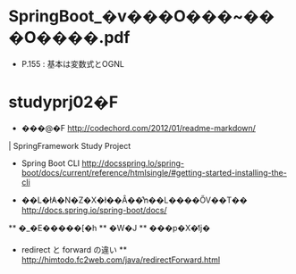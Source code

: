# SpringBoot_�v���O���~���O����.pdf
* P.155 : 基本は変数式とOGNL

# studyprj02�F
* ���@�F <http://codechord.com/2012/01/readme-markdown/>

| SpringFramework Study Project

* Spring Boot CLI
http://docsspring.lo/spring-boot/docs/current/reference/htmIsingle/#getting-started-installing-the-cli

* ��L�ł̓A�N�Z�X�ł��Ȃ��̂ŉ��L����ŐV��T��
http://docs.spring.io/spring-boot/docs/

** �_�E�����[�h
** �W�J
** ���p�X�̒ǉ�

* redirect と forward の違い
** http://himtodo.fc2web.com/java/redirectForward.html

